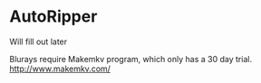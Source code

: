 AutoRipper
==========

Will fill out later

Blurays require Makemkv program, which only has a 30 day trial. http://www.makemkv.com/
